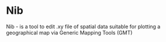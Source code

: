Nib
===

Nib - is a tool to edit .xy file of spatial data 
suitable for plotting a geographical map via
Generic Mapping Tools (GMT)
